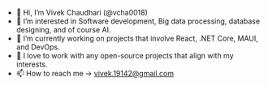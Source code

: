 - 👋 Hi, I’m Vivek Chaudhari (@vcha0018)
- 👀 I’m interested in Software development, Big data processing, database designing, and of course AI.
- 🌱 I’m currently working on projects that involve React, .NET Core, MAUI, and DevOps.
- 💞️ I love to work with any open-source projects that align with my interests.
- 📫 How to reach me -> vivek.19142@gmail.com

<!---
vcha0018/vcha0018 is a ✨ special ✨ repository because its `README.md` (this file) appears on your GitHub profile.
You can click the Preview link to take a look at your changes.
--->
